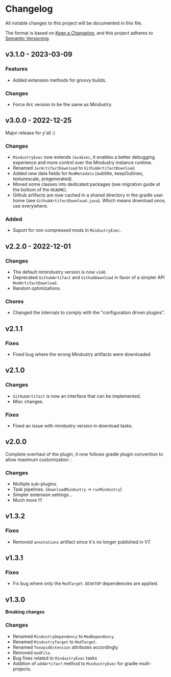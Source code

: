 # Changelog

All notable changes to this project will be documented in this file.

The format is based on [Keep a Changelog](http://keepachangelog.com/),
and this project adheres to [Semantic Versioning](http://semver.org/).

## v3.1.0 - 2023-03-09

### Features

- Added extension methods for groovy builds.

### Changes

- Force Arc version to be the same as Mindustry.

## v3.0.0 - 2022-12-25

Major release for y'all :)

### Changes

- `MindustryExec` now extends `JavaExec`, it enables a better debugging experience and more control over the Mindustry instance runtime.
- Renamed `JarArtifactDownload` to `GithubArtifactDownload`.
- Added new data fields for `ModMetadata` (subtitle, keepOutlines, texturescale, pregenerated).
- Moved some classes into dedicated packages (see migration guide at the bottom of the `README`).
- Github artifacts are now cached in a shared directory in the gradle user home (see `GithubArtifactDownload.java`). Which means download once, use everywhere.

### Added

- Suport for non compressed mods in `MindustryExec`.

## v2.2.0 - 2022-12-01

### Changes

- The default mmindustry version is now `v140`.
- Deprecated `GithubArtifact` and `GithubDownload` in favor of a simpler API `ModArtifactDownload`.
- Random optimizations.

### Chores

- Changed the internals to comply with the "configuration driven plugins".

## v2.1.1

### Fixes

- Fixed bug where the wrong Mindustry artifacts were downloaded

## v2.1.0

### Changes

- `GitHubArtifact` is now an interface that can be implemented.
- Misc changes.

### Fixes

- Fixed an issue with mindustry version in download tasks.

## v2.0.0

Complete overhaul of the plugin, it now follows gradle plugin convention to allow maximum customization :

### Changes

- Multiple sub-plugins.
- Task pipelines. (`downloadMindustry` -> `runMindustry`)
- Simpler extension settings...
- Much more !!!

## v1.3.2

### Fixes

- Removed `annotations` artifact since it's no longer published in V7.

## v1.3.1

### Fixes

- Fix bug where only the `ModTarget.DESKTOP` dependencies are applied.

## v1.3.0

**Breaking changes**

### Changes

- Renamed `MindustryDependency` to `ModDependency`.
- Renamed `MindustryTarget` to `ModTarget`.
- Renamed `ToxopidExtension` attributes accordingly.
- Removed `modFile`.
- Bug fixes related to `MindustryExec` tasks
- Addition of `addArtifact` method to `MindustryExec` for gradle multi-projects.
